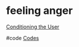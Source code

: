 # feeling anger
[Conditioning the User](output/themes/Conditioning%20the%20User.md)

#code [Codes](output/codes/Codes.md)